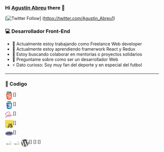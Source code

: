 ### Hi [Agustin Abreu] there 👋
[![Twitter Follow](https://img.shields.io/twitter/follow/Agustin_Abreu1?color=%231DA1F2&label=Agustin_abreu1&logo=Twitter&style=for-the-badge)] (https://twitter.com/Agustin_Abreu1)

### 💻 Desarrollador Front-End


- 🔭 Actualmente estoy trabajando como Freelance Web developer
- 🌱 Actualmente estoy aprendiendo framerwork React y Redux
- 👯 Estoy buscando colaborar en mentorias o proyectos    solidarios 
- 💬 Preguntame sobre como ser un desarrollador Web 
- ⚡ Dato curioso: Soy muy fan del deporte y en especial del futbol
---


### 🚀 Codigo 

[<img align="left" alt="HTML5" width="26px" src="https://raw.githubusercontent.com/github/explore/80688e429a7d4ef2fca1e82350fe8e3517d3494d/topics/html/html.png" />]

[<img align="left" alt="CSS3" width="26px" src="https://raw.githubusercontent.com/github/explore/80688e429a7d4ef2fca1e82350fe8e3517d3494d/topics/css/css.png" />]

[<img align="left" alt="Sass" width="26px" src="https://raw.githubusercontent.com/github/explore/80688e429a7d4ef2fca1e82350fe8e3517d3494d/topics/sass/sass.png" />]

[<img align="left" alt="JavaScript" width="26px" src="https://raw.githubusercontent.com/github/explore/80688e429a7d4ef2fca1e82350fe8e3517d3494d/topics/javascript/javascript.png" />]


[<img align="left" alt="Php" width="26px" src="https://raw.githubusercontent.com/github/explore/80688e429a7d4ef2fca1e82350fe8e3517d3494d/topics/php/php.png" />]

[<img align="left" alt="MySQL" width="26px" src="https://raw.githubusercontent.com/github/explore/80688e429a7d4ef2fca1e82350fe8e3517d3494d/topics/mysql/mysql.png" />]
[<img align="left" alt="MySQL" width="26px" src="https://raw.githubusercontent.com/github/explore/80688e429a7d4ef2fca1e82350fe8e3517d3494d/topics/mysql/mysql.png" />]
[<img align="left" alt="MySQL" width="26px" src="https://raw.githubusercontent.com/github/explore/80688e429a7d4ef2fca1e82350fe8e3517d3494d/topics/WordPress/WordPress.png" />]



<br/>








<!--LINKS-->

[Agustin Abreu]: https://agustin-abreu-front-end.netlify.app/ 